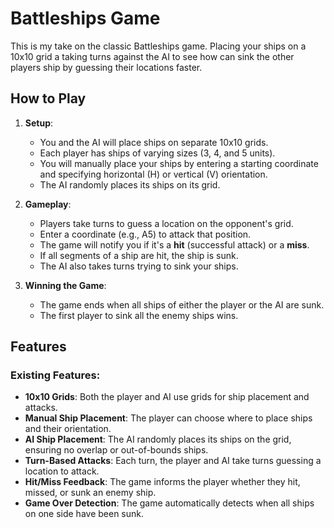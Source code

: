 # Battleships Game

This is my take on the classic Battleships game. Placing your ships on a 10x10 grid a taking turns against the AI to see how can sink the other players ship by guessing their locations faster.

## How to Play
1. **Setup**: 
   - You and the AI will place ships on separate 10x10 grids.
   - Each player has ships of varying sizes (3, 4, and 5 units).
   - You will manually place your ships by entering a starting coordinate and specifying horizontal (H) or vertical (V) orientation.
   - The AI randomly places its ships on its grid.

2. **Gameplay**:
   - Players take turns to guess a location on the opponent's grid.
   - Enter a coordinate (e.g., A5) to attack that position.
   - The game will notify you if it's a **hit** (successful attack) or a **miss**.
   - If all segments of a ship are hit, the ship is sunk.
   - The AI also takes turns trying to sink your ships.

3. **Winning the Game**:
   - The game ends when all ships of either the player or the AI are sunk.
   - The first player to sink all the enemy ships wins.

## Features

### Existing Features:
- **10x10 Grids**: Both the player and AI use grids for ship placement and attacks.
- **Manual Ship Placement**: The player can choose where to place ships and their orientation.
- **AI Ship Placement**: The AI randomly places its ships on the grid, ensuring no overlap or out-of-bounds ships.
- **Turn-Based Attacks**: Each turn, the player and AI take turns guessing a location to attack.
- **Hit/Miss Feedback**: The game informs the player whether they hit, missed, or sunk an enemy ship.
- **Game Over Detection**: The game automatically detects when all ships on one side have been sunk.
